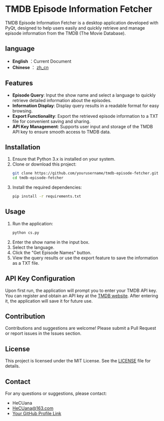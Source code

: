 # TMDB Episode Information Fetcher

TMDB Episode Information Fetcher is a desktop application developed with PyQt, designed to help users easily and quickly retrieve and manage episode information from the TMDB (The Movie Database).

## language
- **English** ：Current Document
- **Chinese** ： [zh_cn](zh_cn.md)
## Features

- **Episode Query**: Input the show name and select a language to quickly retrieve detailed information about the episodes.
- **Information Display**: Display query results in a readable format for easy browsing.
- **Export Functionality**: Export the retrieved episode information to a TXT file for convenient saving and sharing.
- **API Key Management**: Supports user input and storage of the TMDB API key to ensure smooth access to TMDB data.

## Installation

1. Ensure that Python 3.x is installed on your system.
2. Clone or download this project:
   ```bash
   git clone https://github.com/yourusername/tmdb-episode-fetcher.git
   cd tmdb-episode-fetcher
   ```
3. Install the required dependencies:
   ```bash
   pip install -r requirements.txt
   ```

## Usage

1. Run the application:
   ```bash
   python cs.py
   ```
2. Enter the show name in the input box.
3. Select the language.
4. Click the "Get Episode Names" button.
5. View the query results or use the export feature to save the information as a TXT file.

## API Key Configuration

Upon first run, the application will prompt you to enter your TMDB API key. You can register and obtain an API key at the [TMDB website](https://www.themoviedb.org/). After entering it, the application will save it for future use.

## Contribution

Contributions and suggestions are welcome! Please submit a Pull Request or report issues in the Issues section.

## License

This project is licensed under the MIT License. See the [LICENSE](LICENSE) file for details.

## Contact

For any questions or suggestions, please contact:

- HeCUana
- HeCUana@163.com
- [Your GitHub Profile Link](https://github.com/HeCUana)
